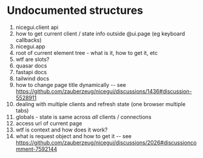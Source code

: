 # Undocumented structures

1. nicegui.client api
2. how to get current client / state info outside @ui.page (eg keyboard callbacks)
3. nicegui.app
4. root of current element tree - what is it, how to get it, etc
5. wtf are slots?
6. quasar docs
7. fastapi docs
8. tailwind docs
9. how to change page title dynamically  -- see https://github.com/zauberzeug/nicegui/discussions/1436#discussion-5528911
10. dealing with multiple clients and refresh state (one browser multiple tabs)
11. globals - state is same across _all_ clients / connections
12. access url of current page
13. wtf is context and how does it work?
14. what is request object and how to get it -- see https://github.com/zauberzeug/nicegui/discussions/2026#discussioncomment-7592144

